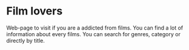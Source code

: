 # Film lovers
Web-page to visit if you are a addicted from films. You can find a lot of information about every films.
You can search for genres, category or directly by title.

